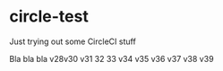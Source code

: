 # circle-test

Just trying out some CircleCI stuff

Bla bla bla v28v30
v31
32
33
v34
v35
v36
v37
v38
v39
